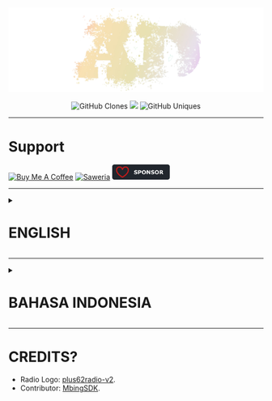 <center><img src="/public/sign.png" /></center>

<p align="center">
    <img alt='GitHub Clones' src='https://img.shields.io/badge/dynamic/json?color=success&label=Clone&query=count&url=[https://gist.githubusercontent.com/agcrisbp/572e799c2091e9ee4517163d064824e0/raw/15a518b6bd5891dc9daa01e01b4902af3bbc530c/clone.json](https://gist.githubusercontent.com/agcrisbp/572e799c2091e9ee4517163d064824e0/raw/15a518b6bd5891dc9daa01e01b4902af3bbc530c/clone.json)&logo=github'>
    <a href="https://top.gg/bot/1200362228440895528"><img src="https://top.gg/api/widget/upvotes/1200362228440895528.svg"></a>
    <img alt='GitHub Uniques' src='https://img.shields.io/badge/dynamic/json?color=success&label=Unique&query=uniques&url=https://gist.githubusercontent.com/agcrisbp/572e799c2091e9ee4517163d064824e0/raw/15a518b6bd5891dc9daa01e01b4902af3bbc530c/clone.json&logo=githubactions&logoColor=white'>
</p>

---

# Support

<a href="https://www.buymeacoffee.com/agcrisbp" target="_blank"><img src="https://cdn.buymeacoffee.com/buttons/v2/default-yellow.png" alt="Buy Me A Coffee" style="height: 32px !important;width: 114px !important;" ></a>
<a href="https://saweria.co/agcrisbp" target="_blank"><img src="https://bio.aghea.biz.id/saweria-button.png" alt="Saweria" style="height: 30px !important;width: 114px !important;" ></a>
<a href="https://github.com/sponsors/agcrisbp" target="_blank"><img src="/public/sponsor-badge.svg" alt="Github Sponsor" style="height: 30px !important;width: 114px !important;" ></a>

---

<details>
   <summary>
   
   # ENGLISH

   </summary>

# About

- A messy code for an Indonesian multipurpose Discord bot, the goddess of charm, beauty, nature, human creativity, and fertility. Meet [CHARIS](https://discord.com/users/1200362228440895528) the bot, please kindly vote us at [top.gg](https://top.gg/bot/1200362228440895528/vote) and don't forget to star this repo. :)

---

# Get Started

- Clone this repo:
```
gh repo clone https://github.com/agcrisbp/AD-CHARIS
# or
git clone https://github.com/agcrisbp/AD-CHARIS
```

- Rename `.env.dev` to `.env` and fill it with yours.

- Install requirements and run the bot:
```
python3 -m venv .venv && source .venv/bin/activate && python3 -m pip install -r requirements.txt && python3 bot.py
```

> Edit & deploy to VPS.

---

<details>
   <summary>
   
   ### Create APiKey

   </summary>

#### OpenAIKey
- Read: [Quickstart Tutorial](https://platform.openai.com/docs/quickstart), and create the OpenAIKey in [OpenAI Platform](https://platform.openai.com/api-keys).

#### IMGBB_KEY
- Sign Up to [imgbb](https://imgbb.com/login) and read: [API](https://api.imgbb.com/).

#### WeatherAPI_KEY
- Sign Up to [WeatherAPI](https://www.weatherapi.com/signup.aspx) then go to [Interactive API Explorer](https://www.weatherapi.com/api-explorer.aspx).

</details>

<details>
   <summary>
   
   ### Features

   </summary>

- Create OpenAI GPT-3 Chat/Image, Temporary Voice Channel, Server Invitation Link, Welcome & Leave Message, Reaction Role, etc. See: [mods.py](/cogs/commands/mods.py) and [umum.py](/cogs/commands/umum.py).

- Create Prayers Time Notification and its categories. See: [prayers.py](/cogs/commands/prayers.py).

- Playing radio, upload new radio, delete radio data (Bot Creator & Owner only). See: [radio.py](/cogs/commands/radio.py).

- Bot Creator & Owner only commands. See: [owners.py](/cogs/commands/owners.py).

</details>

---

# BUG?
- Sometimes, when you restart the bot, it will make the [user.json](/user_data/user.json) data get deleted due to some loops. To avoid its data being reset, **YOU MUST** kill the `main.py` process first before changing any `.py` code.

- Found another? Please create Pull-Requests to this repo and/or report it via Issues and/or contact me through [SimpleX](https://aghea.biz.id/contact), [Email](https://aghea.biz.id/email), or [Discord](https://aghea.biz.id/discord) | [CHARIS](https://dsc.gg/charis).

</details>

---

<details>
   <summary>
   
   # BAHASA INDONESIA

   </summary>

# Tentang

- Kode acak-acakan Bot Discord serbaguna Berbahasa Indonesia. Sang dewi pesona, keindahan, alam, kreativitas manusia, dan kesuburan; Perkenalkan [CHARIS](https://discord.com/users/1200362228440895528), tolong vote kami di [top.gg](https://top.gg/bot/1200362228440895528/vote) dan jangan lupa untuk meninggalkan bintang di repositori ini. :)

---

# Langkah Awal

- Clone repo ini:
```
gh repo clone https://github.com/agcrisbp/AD-CHARIS
# atau
git clone https://github.com/agcrisbp/AD-CHARIS
```

- Ubah nama `.env.dev` ke `.env` dan edit sesuai kebutuhan.

- Instal requirements dan jalankan botnya:
```
python3 -m venv .venv && source .venv/bin/activate && python3 -m pip install -r requirements.txt && python3 bot.py
```

> Edit & jalankan di VPS.

---

<details>
   <summary>
   
   ### Buat APiKey

   </summary>

#### OpenAIKey
- Baca: [Quickstart Tutorial](https://platform.openai.com/docs/quickstart), lalu buat OpenAIKey di [OpenAI Platform](https://platform.openai.com/api-keys).

#### IMGBB_KEY
- Buat akun [imgbb](https://imgbb.com/login) dan baca: [API](https://api.imgbb.com/).

#### WeatherAPI_KEY
- Buat akun [WeatherAPI](https://www.weatherapi.com/signup.aspx) lalu silahkan beralih ke [Interactive API Explorer](https://www.weatherapi.com/api-explorer.aspx).

</details>

<details>
   <summary>
   
   ### Fitur

   </summary>

- Membuat percakapan dan gambar menggunakan OpenAI GPT-3, Temporary Voice Channel, Server Invitation Link, Welcome & Leave Message, Reaction Role, dll. Lihat: [mods.py](/cogs/commands/mods.py) dan [umum.py](/cogs/commands/umum.py).

- Membuat Notifikasi Jadwal Shalat beserta role kota dan kategorinya. Lihat: [prayers.py](/cogs/commands/prayers.py).

- Memutar radio, membuat radio baru, menghapus radio data (Khusus Bot Creator & Owner). Lihat: [radio.py](/cogs/commands/radio.py).

- Command khusus Bot Creator & Owner. Lihat: [owners.py](/cogs/commands/owners.py).

</details>

---

# BUG?
- Kadang-kadang, ketika kamu me-restart bot, data [user.json](/user_data/user.json) akan terhapus karena beberapa loop. Untung menghindari reset tersebut, kamu harus mematikan proses `main.py` terlebih dahulu sebelum mengubah kode `.py` apapun.

- Menemukan bug lain? Silakan buat Pull-Request ke repositori ini dan/atau laporkan melalui Issues dan/atau hubungi saya melalui [SimpleX](https://aghea.biz.id/contact), [Email](https://aghea.biz.id/email), atau [Discord](https://aghea.biz.id/discord) | [CHARIS](https://dsc.gg/charis).

</details>

---

# CREDITS?
- Radio Logo: [plus62radio-v2](https://github.com/radio-indonesia/plus62radio-v2).
- Contributor: [MbingSDK](https://github.com/MbingSDK).
